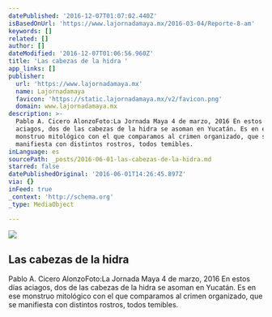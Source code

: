 ```yaml
---
datePublished: '2016-12-07T01:07:02.440Z'
isBasedOnUrl: 'https://www.lajornadamaya.mx/2016-03-04/Reporte-8-am'
keywords: []
related: []
author: []
dateModified: '2016-12-07T01:06:56.960Z'
title: 'Las cabezas de la hidra '
app_links: []
publisher:
  url: 'https://www.lajornadamaya.mx'
  name: Lajornadamaya
  favicon: 'https://static.lajornadamaya.mx/v2/favicon.png'
  domain: www.lajornadamaya.mx
description: >-
  Pablo A. Cicero AlonzoFoto:La Jornada Maya 4 de marzo, 2016 En estos días
  aciagos, dos de las cabezas de la hidra se asoman en Yucatán. Es en ese
  monstruo mitológico con el que comparamos al crimen organizado, que se
  manifiesta con distintos rostros, todos temibles.
inLanguage: es
sourcePath: _posts/2016-06-01-las-cabezas-de-la-hidra.md
starred: false
datePublishedOriginal: '2016-06-01T14:26:45.897Z'
via: {}
inFeed: true
_context: 'http://schema.org'
_type: MediaObject

---
```

<article style=""><img src="https://s3-us-west-2.amazonaws.com/the-grid-img/p/a97e0edb3e7f5a2a1b77a73370201d4dce699328.jpg" /><h1>Las cabezas de la hidra </h1><p>Pablo A. Cicero AlonzoFoto:La Jornada Maya 4 de marzo, 2016 En estos días aciagos, dos de las cabezas de la hidra se asoman en Yucatán. Es en ese monstruo mitológico con el que comparamos al crimen organizado, que se manifiesta con distintos rostros, todos temibles.</p></article>